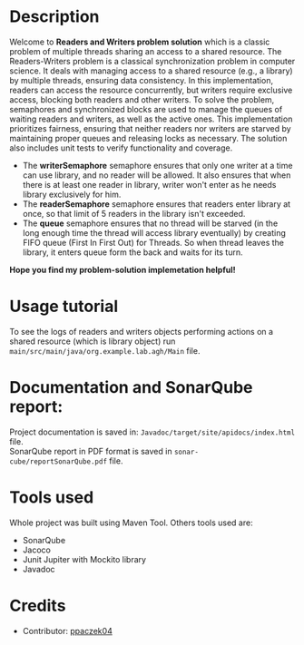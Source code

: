 # Description
Welcome to **Readers and Writers problem solution**  which is a classic problem of multiple threads sharing an access to a shared resource.
The Readers-Writers problem is a classical synchronization problem in computer science. It deals with managing access to 
a shared resource (e.g., a library) by multiple threads, ensuring data consistency. In this implementation, readers can 
access the resource concurrently, but writers require exclusive access, blocking both readers and other writers.
To solve the problem, semaphores and synchronized blocks are used to manage the queues of waiting readers and writers, as well as the active ones.
This implementation prioritizes fairness, ensuring that neither readers nor writers are starved by maintaining proper queues and releasing locks as necessary.
The solution also includes unit tests to verify functionality and coverage.

- The **writerSemaphore** semaphore ensures that only one writer at a time can use library, and no reader will be allowed. It also ensures that when there is at least one reader in library, writer won't enter as he needs library exclusively for him. 
- The **readerSemaphore** semaphore ensures that readers enter library at once, so that limit of 5 readers in the library
isn't exceeded.  
- The **queue** semaphore ensures that no thread will be starved (in the long enough time the thread will access library eventually)
by creating FIFO queue (First In First Out) for Threads. So when thread leaves the library, it enters queue form the back and waits for
its turn.

**Hope you find my problem-solution implemetation helpful!**

# Usage tutorial
To see the logs of readers and writers objects performing actions on a shared resource 
(which is library object) run `main/src/main/java/org.example.lab.agh/Main` file.


# Documentation and SonarQube report:
Project documentation is saved in: `Javadoc/target/site/apidocs/index.html` file.  
SonarQube report in PDF format is saved in `sonar-cube/reportSonarQube.pdf` file.

# Tools used
Whole project was built using Maven Tool.
Others tools used are:
- SonarQube
- Jacoco
- Junit Jupiter with Mockito library
- Javadoc

# Credits
- Contributor: [ppaczek04](https://github.com/ppaczek04)
